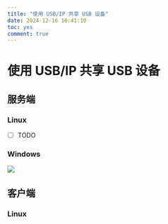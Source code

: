 ```yaml
---
title: "使用 USB/IP 共享 USB 设备"
date: 2024-12-16 10:41:10
toc: yes
comment: true
---
```


# 使用 USB/IP 共享 USB 设备
## 服务端

### Linux
- [ ] TODO

### Windows

![](https://files.imtxc.com/blogfiles/usb-share/win-usb-server-1.png)


## 客户端

### Linux
